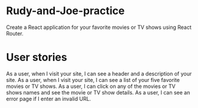 # Rudy-and-Joe-practice
Create a React application for your favorite movies or TV shows using React Router.

# User stories

As a user, when I visit your site, I can see a header and a description of your site.
As a user, when I visit your site, I can see a list of your five favorite movies or TV shows.
As a user, I can click on any of the movies or TV shows names and see the movie or TV show details.
As a user, I can see an error page if I enter an invalid URL.
